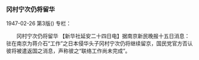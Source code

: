 ### 冈村宁次仍将留华

1947-02-26
第3版()
专栏：

　　冈村宁次仍将留华
    【新华社延安二十四日电】据南京新民晚报十五日消息：驻在南京为蒋介石“工作”之日本侵华头子冈村宁次仍将继续留京，国民党官方否认彼将被遣返国之消息，声称彼之“联络工作尚未完成”。
